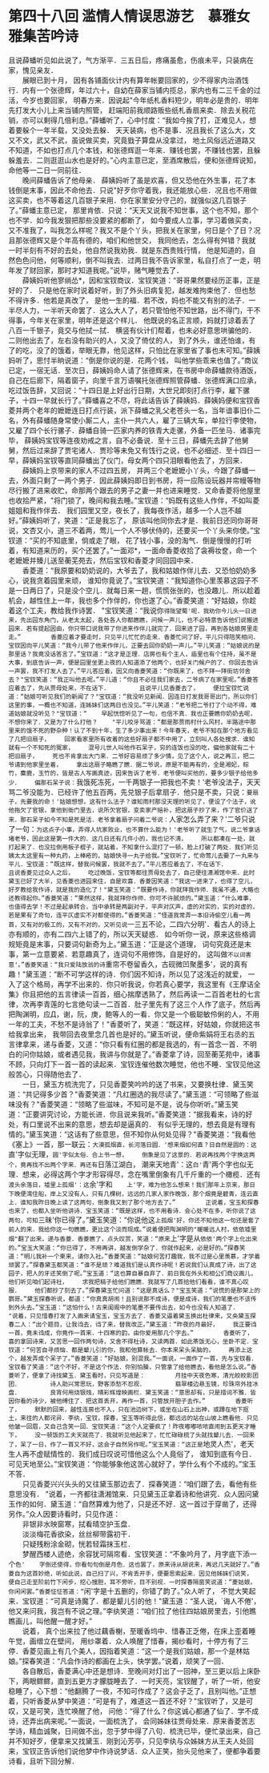 # 第四十八回  滥情人情误思游艺　慕雅女雅集苦吟诗


且说薛蟠听见如此说了，气方渐平．三五日后，疼痛虽愈，伤痕未平，只装病在家，愧见亲友．    
　　展眼已到十月，    因有各铺面伙计内有算年帐要回家的，少不得家内治酒饯行．内有一个张德辉，年过六十，自幼在薛家当铺内揽总，家内也有二三千金的过活，今岁也要回家，    明春方来．因说起"今年纸札香料短少，明年必是贵的．明年先打发大小儿上来当铺内照管，    赶端阳前我顺路贩些纸札香扇来卖．除去关税花销，亦可以剩得几倍利息。”薛蟠听了，心中忖度：“我如今挨了打，正难见人，想着要躲个一年半载，又没处去躲．    天天装病，也不是事．况且我长了这么大，文又不文，武又不武，虽说做买卖，究竟戥子算盘从没拿过，    地土风俗远近道路又不知道，不如也打点几个本钱，和张德辉逛一年来．赚钱也罢，不赚钱也罢，且躲躲羞去．二则逛逛山水也是好的。”心内主意已定，至酒席散后，便和张德辉说知，命他等一二日一同前往．    
　　晚间薛蟠告诉了他母亲．    薛姨妈听了虽是欢喜，但又恐他在外生事，花了本钱倒是末事，因此不命他去．只说"好歹你守着我，我还能放心些．况且也不用做这买卖，也不等着这几百银子来用．你在家里安分守己的，就强似这几百银子了。”薛蟠主意已定，    那里肯依．只说：“天天又说我不知世事，这个也不知，那个也不学．如今我发狠把那些没要紧的都断了，    如今要成人立事，学习着做买卖，又不准我了，叫我怎么样呢？我又不是个丫头，把我关在家里，何日是个了日？况且那张德辉又是个年高有德的，咱们和他世交，    我同他去，怎么得有舛错？我就一时半刻有不好的去处，他自然说我劝我．就是东西贵贱行情，    他是知道的，自然色色问他，何等顺利，倒不叫我去．过两日我不告诉家里，私自打点了一走，明年发了财回家，那时才知道我呢。”说毕，赌气睡觉去了．    
　　薛姨妈听他寥绱怂*，因和宝钗商议．宝钗笑道：“哥哥果然要经历正事，正是好的了．    只是他在家时说着好听，到了外头旧病复犯，越发难拘束他了．但也愁不得许多．他若是真改了，    是他一生的福．若不改，妈也不能又有别的法子．一半尽人力，一半听天命罢了．这么大人了，若只管怕他不知世路，出不得门，干不得事，今年关在家里，明年还是这个样儿．    他既说的名正言顺，妈就打谅着丢了八百一千银子，竟交与他拭一拭．    横竖有伙计们帮着，也未必好意思哄骗他的．二则他出去了，左右没有助兴的人，又没了倚仗的人，    到了外头，谁还怕谁，有了的吃，没了的饿着，举眼无靠，他见这样，只怕比在家里省了事也未可知。”薛姨妈听了，思忖半晌说道：“倒是你说的是．花两个钱，    叫他学些乖来也值了。”商议已定，一宿无话．至次日，薛姨妈命人请了张德辉来，在书房中命薛蟠款待酒饭，    自己在后廊下，隔着窗子，向里千言万语嘱托张德辉照管薛蟠．张德辉满口应承，吃过饭告辞，又回说：“十四日是上好出行日期，大世兄即刻打点行李，雇下骡子，十四一早就长行了。”薛蟠喜之不尽，将此话告诉了薛姨妈．薛姨妈便和宝钗香菱并两个老年的嬷嬷连日打点行装，派下薛蟠之乳父老苍头一名，当年谙事旧仆二名，外有薛蟠随身常使小厮二人，主仆一共六人，雇了三辆大车，单拉行李使物，又雇了四个长行骡子．薛蟠自骑一匹家内养的铁青大走骡，外备一匹坐马．诸事完毕，    薛姨妈宝钗等连夜劝戒之言，自不必备说．至十三日，薛蟠先去辞了他舅舅，然后过来辞了贾宅诸人．贾珍等未免又有饯行之说，也不必细述．至十四日一早，薛姨妈宝钗等直同薛蟠出了仪门，母女两个四只泪眼看他去了，方回来．    
　　薛姨妈上京带来的家人不过四五房，    并两三个老嬷嬷小丫头，今跟了薛蟠一去，外面只剩了一两个男子．因此薛姨妈即日到书房，将一应陈设玩器并帘幔等物尽行搬了进来收贮，命那两个跟去的男子之妻一并也进来睡觉．又命香菱将他屋里也收拾严紧，"将门锁了，晚间和我去睡。”宝钗道：“妈既有这些人作伴，不如叫菱姐姐和我作伴去．    我们园里又空，夜长了，我每夜作活，越多一个人岂不越好。”薛姨妈听了，笑道：“正是我忘了，    原该叫他同你去才是．我前日还同你哥哥说，文杏又小，道三不着两，莺儿一个人不够伏侍的，还要买一个丫头来你使。”宝钗道：“买的不知底里，倘或走了眼，    花了钱小事，没的淘气．倒是慢慢的打听着，有知道来历的，买个还罢了。”一面邓*，一面命香菱收拾了衾褥妆奁，命一个老嬷嬷并臻儿送至蘅芜苑去，然后宝钗和香菱才同回园中来．    
　　香菱道：“我原要和奶奶说的，大爷去了，我和姑娘作伴儿去．又恐怕奶奶多心，说我贪着园里来顽，    谁知你竟说了。”宝钗笑道：“我知道你心里羡慕这园子不是一日两日了，只是没个空儿．就每日来一趟，慌慌张张的，也没趣儿．所以趁着机会，越性住上一年，我也多个作伴的，你也遂了心。”香菱笑道：“好姑娘，你趁着这个工夫，教给我作诗罢．    "宝钗笑道：“我说你`得陇望蜀'呢．我劝你今儿头一日进来，先出园东角门，从老太太起，各处各人你都瞧瞧，问候一声儿，也不必特意告诉他们说搬进园来．若有提起因由，你只带口说我带了你进来作伴儿就完了．回来进了园，再到各姑娘房里走走。”    
　　香菱应着才要走时，只见平儿忙忙的走来．香菱忙问了好，平儿只得陪笑相问．宝钗因向平儿笑道：“我今儿带了他来作伴儿，正要去回你奶奶一声儿。”平儿笑道：“姑娘说的是那里话？我竟没话答言了。”宝钗道：“这才是正理．店房也有个主人，庙里也有个住持，虽不是大事，到底告诉一声，便是园里坐更上夜的人知道添了他两个，也好关门候户的了．你回去告诉一声罢，我不打发人去了。”平儿答应着，因又向香菱笑道：“你既来了，也不拜一拜街坊邻舍去？"宝钗笑道：“我正叫他去呢。”平儿道：“你且不必往我们家去，二爷病了在家里呢。”香菱答应着去了，先从贾母处来，不在话下．    
　　且说平儿见香菱去了，    便拉宝钗忙说道：“姑娘可听见我们的新闻了？"宝钗道：“我没听见新闻．因连日打发我哥哥出门，所以你们这里的事，一概也不知道，连姊妹们这两日也没见。”平儿笑道：“老爷把二爷打了个动不得，难道姑娘就没听见？"宝钗道：“    早起恍惚听见了一句，也信不真．我也正要瞧你奶奶去呢，不想你来了．又是为了什么打他？    "平儿咬牙骂道：“都是那贾雨村什么风村，半路途中那里来的饿不死的野杂种！认了不到十年，生了多少事出来！今年春天，老爷不知在那个地方看见了几把旧扇子，    回家看家里所有收着的这些好扇子都不中用了，立刻叫人各处搜求．谁知就有一个不知死的冤家，    混号儿世人叫他作石呆子，穷的连饭也没的吃，偏他家就有二十把旧扇子，    死也不肯拿出大门来．二爷好容易烦了多少情，见了这个人，说之再三，把二爷请到他家里坐着，    拿出这扇子略瞧了瞧．据二爷说，原是不能再有的，全是湘妃，棕竹，麋鹿，玉竹的，皆是古人写画真迹，因来告诉了老爷．老爷便叫买他的，要多少银子给他多少．    偏那石呆子说：`我饿死冻死，一千两银子一把我也不卖！'老爷没法子，天天骂二爷没能为．已经许了他五百两，先兑银子后拿扇子．他只是不卖，只说：`要扇子，先要我的命！'姑娘想想，这有什么法子？谁知雨村那没天理的听见了，便设了个法子，讹他拖欠了官银，拿他到衙门里去，说所欠官银，变卖家产赔补，把这扇子抄了来，作了官价送了来．那石呆子如今不知是死是活．老爷拿着扇子问着二爷说：`人家怎么弄了来？'二爷只说了一句：`为这点子小事，弄得人坑家败业，也不算什么能为！'老爷听了就生了气，说二爷拿话堵老爷，因此这是第一件大的．这几日还有几件小的，我也记不清，    所以都凑在一处，就打起来了．也没拉倒用板子棍子，就站着，不知拿什么混打了一顿，脸上打破了两处．我们听见姨太太这里有一种丸药，上棒疮的，姑娘快寻一丸子给我。”宝钗听了，忙命莺儿去要了一丸来与平儿．宝钗道：“既这样，替我问候罢，我就不去了。”平儿答应着去了，不在话下．    
　　且说香菱见过众人之后，    吃过晚饭，宝钗等都往贾母处去了，自己便往潇湘馆中来．此时黛玉已好了大半，见香菱也进园来住，自是欢喜．香菱因笑道：“我这一进来了，也得了空儿，好歹教给我作诗，就是我的造化了！"黛玉笑道：“既要作诗，你就拜我作师．我虽不通，大略也还教得起你。”香菱笑道：“果然这样，我就拜你作师．你可不许腻烦的。”黛玉道：“什么难事，也值得去学！不过是起承转合，当中承转是两副对子，平声对仄声，虚的对实的，实的对虚的，若是果有了奇句，连平仄虚实不对都使得的。”香菱笑道：“怪道我常弄一本旧诗偷空儿看一两首，又有对的极工的，又有不对的，又听见说`一三五不论，二四六分明'．看古人的诗上亦有顺的，亦有二四六上错了的，所以天天疑惑．    如今听你一说，原来这些格调规矩竟是末事，只要词句新奇为上。”黛玉道：“正是这个道理，    词句究竟还是末事，第一立意要紧．若意趣真了，连词句不用修饰，自是好的，    这叫做`不以词害意'。”香菱笑道：“我只爱陆放翁的诗`重帘不卷留香久，古砚微凹聚墨多'，说的真有趣！"黛玉道：“断不可学这样的诗．你们因不知诗，所以见了这浅近的就爱，    一入了这个格局，再学不出来的．你只听我说，你若真心要学，我这里有《王摩诘全集》你且把他的五言律读一百首，细心揣摩透熟了，然后再读一二百首老杜的七言律，次再李青莲的七言绝句读一二百首．肚子里先有了这三个人作了底子，然后再把陶渊明，应Д，谢，阮，庚，鲍等人的一看．你又是一个极聪敏伶俐的人，不用一年的工夫，不愁不是诗翁了！"香菱听了，笑道：“既这样，好姑娘，你就把这书给我拿出来，    我带回去夜里念几首也是好的。”黛玉听说，便命紫娟将王右丞的五言律拿来，递与香菱，又道：“你只看有红圈的都是我选的，有一首念一首．不明白的问你姑娘，或者遇见我，我讲与你就是了。”香菱拿了诗，回至蘅芜苑中，诸事不顾，只向灯下一首一首的读起来．宝钗连催他数次睡觉，他也不睡．宝钗见他这般苦心，只得随他去了．    
　　一日，黛玉方梳洗完了，只见香菱笑吟吟的送了书来，又要换杜律．黛玉笑道：“共记得多少首？"香菱笑道：“凡红圈选的我尽读了。”黛玉道：“可领略了些滋味没有？"香菱笑道：“领略了些滋味，不知可是不是，说与你听听。”黛玉笑道：“正要讲究讨论，方能长进．你且说来我听。”香菱笑道：“据我看来，诗的好处，有口里说不出来的意思，想去却是逼真的．    有似乎无理的，想去竟是有理有情的。”黛玉笑道：“这话有了些意思，但不知你从何处见得？"香菱笑道：“我看他《塞上》一首，那一联云：`大漠孤烟直，长河落日圆．'想来烟如何直？日自然是圆的：这`直'字似无理，`圆'字似太俗．合上书一想，    倒象是见了这景的．若说再找两个字换这两个，竟再找不出两个字来．再还有`日落江湖白，    潮来天地青'：这`白'`青'两个字也似无理．想来，必得这两个字才形容得尽，念在嘴里倒象有几千斤重的一个橄榄．还有`渡头余落日，墟里上孤烟'：这`余'字和`    上'字，难为他怎么想来！我们那年上京来，那日下晚便湾住船，岸上又没有人，只有几棵树，远远的几家人家作晚饭，那个烟竟是碧青，连云直上．谁知我昨日晚上读了这两句，倒象我又到了那个地方去了。”    
　　正说着，宝玉和探春也来了，也都入坐听他讲诗．宝玉笑道：“既是这样，也不用看诗．会心处不在多，听你说了这两句，可知`三昧'你已得了。”黛玉笑道：“你说他这`上孤烟'好，你还不知他这一句还是套了前人的来．我给你这一句瞧瞧，更比这个淡而现成。”说着便把陶渊明的"暖暖远人村，依依墟里烟"翻了出来，递与香菱．香菱瞧了，点头叹赏，笑道：“原来`上'字是从`依依'两个字上化出来的。”宝玉大笑道：“你已得了，不用再讲，越发倒学杂了．你就作起来，必是好的。”探春笑道：“明儿我补一个柬来，请你入社。”香菱笑道：“姑娘何苦打趣我，我不过是心里羡慕，才学着顽罢了。”探春黛玉都笑道：“谁不是顽？难道我们是认真作诗呢！若说我们认真成了诗，出了这园子，把人的牙还笑倒了呢。”宝玉道：“这也算自暴自弃了．前日我在外头和相公们商议画儿，他们听见咱们起诗社，    求我把稿子给他们瞧瞧．我就写了几首给他们看看，谁不真心叹服．    他们都抄了刻去了。”探春黛玉忙问道：“这是真话么？"宝玉笑道：“说慌的是那架上的鹦哥。”黛玉探春听说，都道：“你真真胡闹！且别说那不成诗，便是成诗，我们的笔墨也不该传到外头去。”宝玉道：“这怕什么！古来闺阁中的笔墨不要传出去，如今也没有人知道了．    "说着，只见惜春打发了入画来请宝玉，宝玉方去了．香菱又逼着黛玉换出杜律来，又央黛玉探春二人：“出个题目，让我诌去，诌了来，替我改正。”黛玉道：“昨夜的月最好，    我正要诌一首，竟未诌成，你竟作一首来．十四寒的韵，由你爱用那几个字去。”    
　　香菱听了，    喜的拿回诗来，又苦思一回作两句诗，又舍不得杜诗，又读两首．如此茶饭无心，坐卧不定．宝钗道：“何苦自寻烦恼．都是颦儿引的你，我和他算帐去．你本来呆头呆脑的，    再添上这个，越发弄成个呆子了。”香菱笑道：“好姑娘，别混我。”一面说，一面作了一首，先与宝钗看．宝钗看了笑道：“这个不好，不是这个作法．你别怕臊，只管拿了给他瞧去，看他是怎么说。”香菱听了，便拿了诗找黛玉．黛玉看时，只见写道是：    
　　月挂中天夜色寒，清光皎皎影团团．    
　　诗人助兴常思玩，野客添愁不忍观．    
　　翡翠楼边悬玉镜，珍珠帘外挂冰盘．    
　　良宵何用烧银烛，晴彩辉煌映画栏．黛玉笑道：“意思却有，只是措词不雅．皆因你看的诗少，被他缚住了．把这首丢开，再作一首，只管放开胆子去作。”    
　　香菱听了，    默默的回来，越性连房也不入，只在池边树下，或坐在山石上出神，或蹲在地下抠土，来往的人都诧异．李纨，宝钗，探春，宝玉等听得此信，都远远的站在山坡上瞧看他．只见他皱一回眉，又自己含笑一回．宝钗笑道：“这个人定要疯了！昨夜嘟嘟哝哝直闹到五更天才睡下，    没一顿饭的工夫天就亮了．我就听见他起来了，忙忙碌碌梳了头就找颦儿去．一回来了，呆了一日，作了一首又不好，这会子自然另作呢。”宝玉笑道：“这正是`地灵人杰'，老天生人再不虚赋情性的．我们成日叹说可惜他这么个人竟俗了，    谁知到底有今日．可见天地至公。”宝钗笑道：“你能够象他这苦心就好了，学什么有个不成的。”宝玉不答．    
　　只见香菱兴兴头头的又往黛玉那边去了．探春笑道：“咱们跟了去，看他有些意思没有．    "说着，一齐都往潇湘馆来．只见黛玉正拿着诗和他讲究．众人因问黛玉作的如何．黛玉道：“自然算难为他了，只是还不好．这一首过于穿凿了，还得另作。”众人因要诗看时，只见作道：    
　　非银非水映窗寒，拭看晴空护玉盘．    
　　淡淡梅花香欲染，丝丝柳带露初干．    
　　只疑残粉涂金砌，恍若轻霜抹玉栏．    
　　梦醒西楼人迹绝，余容犹可隔帘看．宝钗笑道：“不象吟月了，月字底下添一个`色'    字倒还使得，你看句句倒是月色．这也罢了，原来诗从胡说来，再迟几天就好了。”香菱自为这首妙绝，听如此说，自己扫了兴，不肯丢开手，便要思索起来．因见他姊妹们说笑，    便自己走至阶前竹下闲步，挖心搜胆，耳不旁听，目不别视．一时探春隔窗笑说道：“菱姑娘，你闲闲罢。”香菱怔怔答道：“`闲'字是十五删的，你错了韵了。”众人听了，    不觉大笑起来．宝钗道：“可真是诗魔了．都是颦儿引的他！"黛玉道：“圣人说，`诲人不倦'，他又来问我，我岂有不说之理。”李纨笑道：“咱们拉了他往四姑娘房里去，引他瞧瞧画儿，叫他醒一醒才好。”    
　　说着，    真个出来拉了他过藕香榭，至暖香坞中．惜春正乏倦，在床上歪着睡午觉，画缯立在壁间，    用纱罩着．众人唤醒了惜春，揭纱看时，十停方有了三停．香菱见画上有几个美人，因指着笑道：“这一个是我们姑娘，那一个是林姑娘。”探春笑道：“凡会作诗的都画在上头，快学罢。”说着，顽笑了一回．    
　　各自散后，香菱满心中还是想诗．至晚间对灯出了一回神，至三更以后上床卧下，两眼鳏鳏，直到五更方才朦胧睡去了．一时天亮，宝钗醒了，听了一听，他安稳睡了，心下想：“他翻腾了一夜，不知可作成了？这会子乏了，且别叫他。”正想着，只听香菱从梦中笑道：“可是有了，难道这一首还不好？"宝钗听了，又是可叹，又是可笑，连忙唤醒了他，    问他：“得了什么？你这诚心都通了仙了．学不成诗，还弄出病来呢。”一面说，一面梳洗了，    会同姊妹往贾母处来．原来香菱苦志学诗，精血诚聚，日间做不出，忽于梦中得了八句．梳洗已毕，便忙录出来，自己并不知好歹，便拿来又找黛玉．刚到沁芳亭，只见李纨与众姊妹方从王夫人处回来，宝钗正告诉他们说他梦中作诗说梦话．众人正笑，抬头见他来了，便都争着要诗看，且听下回分解．
